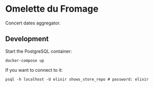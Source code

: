 # Omelette du Fromage

Concert dates aggregator.

## Development

Start the PostgreSQL container:

    docker-compose up

If you want to connect to it:

    psql -h localhost -U elixir shows_store_repo # password: elixir

